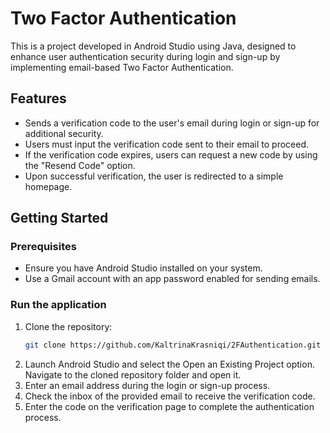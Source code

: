 # Two Factor Authentication

This is a project developed in Android Studio using Java, designed to enhance user authentication security during login and sign-up by implementing email-based Two Factor Authentication.

## Features
- Sends a verification code to the user's email during login or sign-up for additional security.
- Users must input the verification code sent to their email to proceed.
- If the verification code expires, users can request a new code by using the "Resend Code" option.
- Upon successful verification, the user is redirected to a simple homepage.

## Getting Started

### Prerequisites
- Ensure you have Android Studio installed on your system.
- Use a Gmail account with an app password enabled for sending emails.

### Run the application
1. Clone the repository:
   ```bash
   git clone https://github.com/KaltrinaKrasniqi/2FAuthentication.git
2. Launch Android Studio and select the Open an Existing Project option. Navigate to the cloned repository folder and open it.
3. Enter an email address during the login or sign-up process.
4. Check the inbox of the provided email to receive the verification code.
5. Enter the code on the verification page to complete the authentication process.
